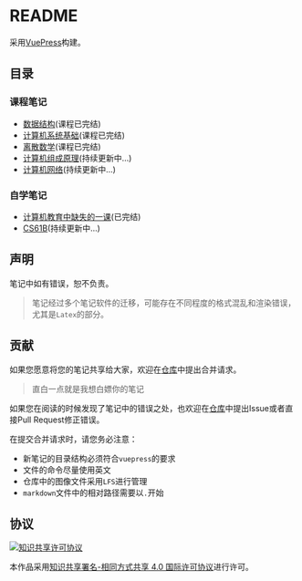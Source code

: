 # README

采用[VuePress](https://vuepress.vuejs.org/zh/)构建。

## 目录

### 课程笔记

* [数据结构](/data-structure/)(课程已完结)
* [计算机系统基础](/csapp/)(课程已完结)
* [离散数学](/discrete-math/)(课程已完结)
* [计算机组成原理](/computer-architecture/)(持续更新中...)
* [计算机网络](/computer-networks/)(持续更新中...)

### 自学笔记

* [计算机教育中缺失的一课](/missing-semester/)(已完结)
* [CS61B](/CS61B/)(持续更新中...)

## 声明

笔记中如有错误，恕不负责。

> 笔记经过多个笔记软件的迁移，可能存在不同程度的格式混乱和渲染错误，尤其是`Latex`的部分。

## 贡献

如果您愿意将您的笔记共享给大家，欢迎在[仓库](https://github.com/jackfiled/wiki)中提出合并请求。

> 直白一点就是我想白嫖你的笔记

如果您在阅读的时候发现了笔记中的错误之处，也欢迎在[仓库](https://github.com/jackfiled/wiki)中提出Issue或者直接Pull Request修正错误。

在提交合并请求时，请您务必注意：

- 新笔记的目录结构必须符合`vuepress`的要求
- 文件的命令尽量使用英文
- 仓库中的图像文件采用`LFS`进行管理
- `markdown`文件中的相对路径需要以`.`开始

## 协议

<a rel="license" href="http://creativecommons.org/licenses/by-sa/4.0/"><img alt="知识共享许可协议" style="border-width:0" src="https://i.creativecommons.org/l/by-sa/4.0/88x31.png" /></a>

本作品采用<a rel="license" href="http://creativecommons.org/licenses/by-sa/4.0/">知识共享署名-相同方式共享 4.0 国际许可协议</a>进行许可。

‍
